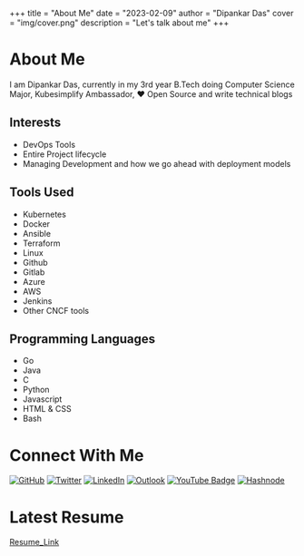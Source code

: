 
+++
title = "About Me"
date = "2023-02-09"
author = "Dipankar Das"
cover = "img/cover.png"
description = "Let's talk about me"
+++

# About Me
I am Dipankar Das, currently in my 3rd year B.Tech doing Computer Science Major, Kubesimplify Ambassador, ♥️ Open Source and write technical blogs

## Interests
- DevOps Tools
- Entire Project lifecycle
- Managing Development and how we go ahead with deployment models

## Tools Used
- Kubernetes
- Docker
- Ansible
- Terraform
- Linux
- Github
- Gitlab
- Azure
- AWS
- Jenkins
- Other CNCF tools

## Programming Languages
- Go
- Java
- C
- Python
- Javascript
- HTML & CSS
- Bash


# Connect With Me

[![GitHub](https://img.shields.io/badge/github-%23121011.svg?style=for-the-badge&logo=github&logoColor=white)](https://github.com/dipankardas011)
[![Twitter](https://img.shields.io/badge/DipankarDas011-%231DA1F2.svg?style=for-the-badge&logo=Twitter&logoColor=white)](https://twitter.com/DipankarDas011)
[![LinkedIn](https://img.shields.io/badge/linkedin-%230077B5.svg?style=for-the-badge&logo=linkedin&logoColor=white)](https://www.linkedin.com/in/dipankar-das-1324b6206/)
[![Outlook](https://img.shields.io/badge/Microsoft_Outlook-0078D4?style=for-the-badge&logo=microsoft-outlook&logoColor=white)](mailto:dipsonu10@hotmail.com)
[![YouTube Badge](https://img.shields.io/badge/YouTube-FF0000?style=for-the-badge&logo=youtube&logoColor=white)](https://www.youtube.com/channel/UCoLkuTgWPsQSeh0BhDFgXVw)
[![Hashnode](https://img.shields.io/badge/Hashnode-2962FF?style=for-the-badge&logo=hashnode&logoColor=white)](https://dipankardas011.hashnode.dev/)

# Latest Resume

[Resume_Link](https://raw.githubusercontent.com/dipankardas011/dipankardas011/htmlSRC/Resume.pdf)

